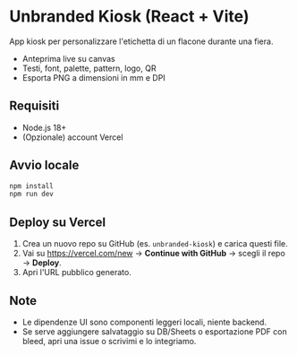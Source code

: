 
# Unbranded Kiosk (React + Vite)

App kiosk per personalizzare l'etichetta di un flacone durante una fiera.
- Anteprima live su canvas
- Testi, font, palette, pattern, logo, QR
- Esporta PNG a dimensioni in mm e DPI

## Requisiti
- Node.js 18+
- (Opzionale) account Vercel

## Avvio locale
```bash
npm install
npm run dev
```

## Deploy su Vercel
1. Crea un nuovo repo su GitHub (es. `unbranded-kiosk`) e carica questi file.
2. Vai su https://vercel.com/new → **Continue with GitHub** → scegli il repo → **Deploy**.
3. Apri l'URL pubblico generato.

## Note
- Le dipendenze UI sono componenti leggeri locali, niente backend.
- Se serve aggiungere salvataggio su DB/Sheets o esportazione PDF con bleed, apri una issue o scrivimi e lo integriamo.
